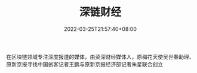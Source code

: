 ﻿---
weight: 
title: "深链财经"
description: "在区块链领域专注深度报道的媒体，由资深财经媒体人，原梅花天使吴世春助理、原新京报寻找中国创客记者王鹏与原新京报经济部记者朱星联合创立"
date: 2022-03-25T21:57:40+08:00
lastmod: 2022-03-25T16:45:40+08:00
draft: false
authors: ["Metabd"]
featuredImage: "shenliancaijing.png"
link: ""
tags: ["元宇宙资讯","深链财经"]
categories: ["navigation"]
navigation: ["元宇宙资讯"]
lightgallery: true
toc: true
pinned: false
recommend: false
recommend1: false
---
在区块链领域专注深度报道的媒体，由资深财经媒体人，原梅花天使吴世春助理、原新京报寻找中国创客记者王鹏与原新京报经济部记者朱星联合创立
